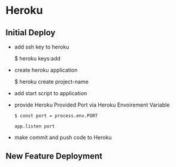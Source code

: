 # Heroku

## Initial Deploy
* add ssh key to heroku

    $ heroku keys:add

* create heroku application

    $ heroku create project-name

* add start script to application

* provide Heroku Provided Port via Heroku Envoirement Variable

      $ const port = process.env.PORT

      app.listen port

* make commit and push code to Heroku


## New Feature Deployment
